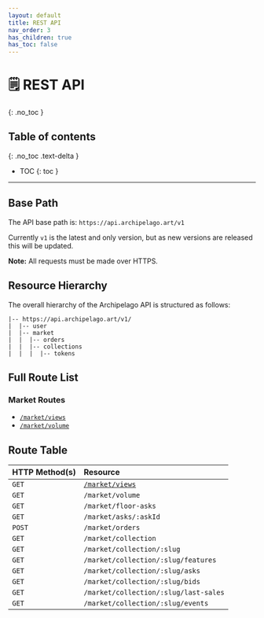 ```yaml
---
layout: default
title: REST API
nav_order: 3
has_children: true
has_toc: false
---
```


# 🗒️ REST API
{: .no_toc }

## Table of contents
{: .no_toc .text-delta }
- TOC
{: toc }

---

## Base Path

The API base path is: `https://api.archipelago.art/v1`

Currently `v1` is the latest and only version, but as new versions are released this will be updated.

**Note:** All requests must be made over HTTPS.

## Resource Hierarchy

The overall hierarchy of the Archipelago API is structured as follows:

```
|-- https://api.archipelago.art/v1/
|  |-- user
|  |-- market
|  |  |-- orders
|  |  |-- collections
|  |  |  |-- tokens
```

## Full Route List

### Market Routes
- [`/market/views`](market_routes.md#get-marketviews)
- [`/market/volume`](market_routes.md#get-marketvolume)

## Route Table

| HTTP Method(s) | Resource                                            |
| :------------- | :-------------------------------------------------- |
| `GET`          | [`/market/views`](market_routes.md#get-marketviews) |
| `GET`          | `/market/volume`                                    |
| `GET`          | `/market/floor-asks`                                |
| `GET`          | `/market/asks/:askId`                               |
| `POST`         | `/market/orders`                                    |
| `GET`          | `/market/collection`                                |
| `GET`          | `/market/collection/:slug`                          |
| `GET`          | `/market/collection/:slug/features`                 |
| `GET`          | `/market/collection/:slug/asks`                     |
| `GET`          | `/market/collection/:slug/bids`                     |
| `GET`          | `/market/collection/:slug/last-sales`               |
| `GET`          | `/market/collection/:slug/events`                   |

